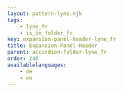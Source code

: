 ```yaml
---
layout: pattern-lyne.njk
tags: 
    - lyne_fr
    - is_in_folder_fr
key: expansion-panel-header-lyne_fr
title: Expansion-Panel-Header
parent: accordion-folder-lyne_fr
order: 240
availablelanguages: 
    - de
    - en
---
```

